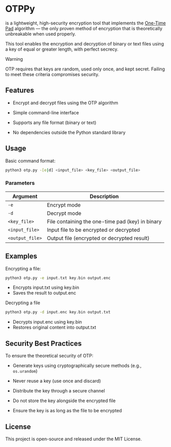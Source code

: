 # OTPPy

is a lightweight, high-security encryption tool that implements the
[One-Time Pad](https://en.wikipedia.org/wiki/One-time_pad) algorithm — the only proven method of encryption that is theoretically unbreakable when used properly.

This tool enables the encryption and decryption of binary or text files using a key of equal or greater length, with perfect secrecy.
> [!WARNING]
> OTP requires that keys are random, used only once, and kept secret. Failing to meet these criteria compromises security.
>

## Features

- Encrypt and decrypt files using the OTP algorithm

- Simple command-line interface

- Supports any file format (binary or text)

- No dependencies outside the Python standard library

## Usage

Basic command format:

```bash
python3 otp.py -[e|d] <input_file> <key_file> <output_file>
```

### Parameters

| Argument        | Description                                      |
| --------------- | ------------------------------------------------ |
| `-e`            | Encrypt mode                                     |
| `-d`            | Decrypt mode                                     |
| `<key_file>`    | File containing the one-time pad (key) in binary |
| `<input_file>`  | Input file to be encrypted or decrypted          |
| `<output_file>` | Output file (encrypted or decrypted result)      |

## Examples

Encrypting a file:

```bash
python3 otp.py -e input.txt key.bin output.enc 
```

- Encrypts input.txt using key.bin
- Saves the result to output.enc

Decrypting a file

```bash
python3 otp.py -d input.enc key.bin output.txt
```

- Decrypts input.enc using key.bin
- Restores original content into output.txt

## Security Best Practices

To ensure the theoretical security of OTP:

- Generate keys using cryptographically secure methods (e.g., `os.urandom`)

- Never reuse a key (use once and discard)

- Distribute the key through a secure channel

- Do not store the key alongside the encrypted file

- Ensure the key is as long as the file to be encrypted

## License

This project is open-source and released under the MIT License.
